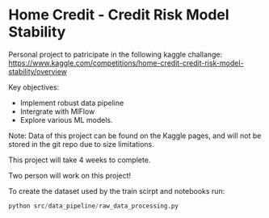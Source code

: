 # Home Credit - Credit Risk Model Stability

Personal project to patricipate in the following kaggle challange:
https://www.kaggle.com/competitions/home-credit-credit-risk-model-stability/overview

Key objectives:

 * Implement robust data pipeline
 * Intergrate with MlFlow
 * Explore various ML models.

Note: 
 Data of this project can be found on the Kaggle pages, and will not be stored in the git repo due to size limitations. 


This project will take 4 weeks to complete.


Two person will work on this project!


To create the dataset used by the train scirpt and notebooks run:

```python 
python src/data_pipeline/raw_data_processing.py
```
